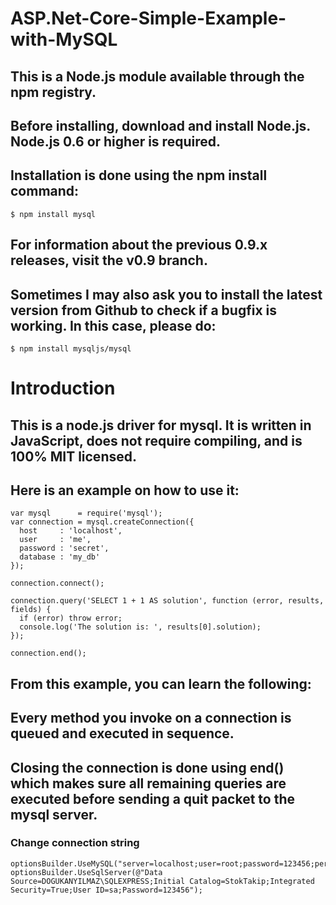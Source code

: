 ﻿# ASP.Net-Core-Simple-Example-with-MySQL
## This is a Node.js module available through the npm registry.

## Before installing, download and install Node.js. Node.js 0.6 or higher is required.

## Installation is done using the npm install command:
```
$ npm install mysql
```
## For information about the previous 0.9.x releases, visit the v0.9 branch.

## Sometimes I may also ask you to install the latest version from Github to check if a bugfix is working. In this case, please do:
```
$ npm install mysqljs/mysql
```
# Introduction
## This is a node.js driver for mysql. It is written in JavaScript, does not require compiling, and is 100% MIT licensed.

## Here is an example on how to use it:
```
var mysql      = require('mysql');
var connection = mysql.createConnection({
  host     : 'localhost',
  user     : 'me',
  password : 'secret',
  database : 'my_db'
});

connection.connect();

connection.query('SELECT 1 + 1 AS solution', function (error, results, fields) {
  if (error) throw error;
  console.log('The solution is: ', results[0].solution);
});

connection.end();
```
## From this example, you can learn the following:

## Every method you invoke on a connection is queued and executed in sequence.
## Closing the connection is done using end() which makes sure all remaining queries are executed before sending a quit packet to the mysql server.


### Change connection string   
```
optionsBuilder.UseMySQL("server=localhost;user=root;password=123456;persistsecurityinfo=True;database=stockcontrol;SslMode=none");
optionsBuilder.UseSqlServer(@"Data Source=DOGUKANYILMAZ\SQLEXPRESS;Initial Catalog=StokTakip;Integrated Security=True;User ID=sa;Password=123456");
```
